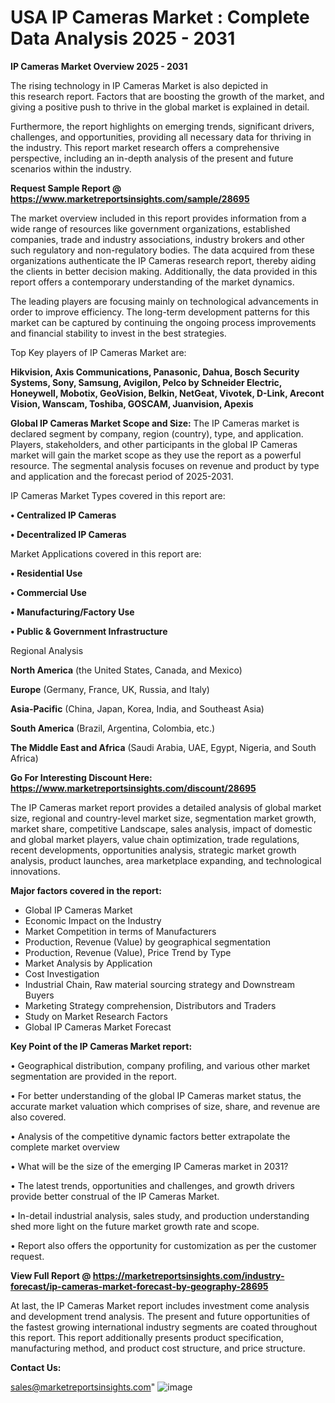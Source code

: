 # USA IP Cameras Market : Complete Data Analysis 2025 - 2031

<Strong> IP Cameras Market Overview 2025 - 2031</strong>

The rising technology in IP Cameras Market is also depicted in this research report. Factors that are boosting the growth of the market, and giving a positive push to thrive in the global market is explained in detail.

Furthermore, the report highlights on emerging trends, significant drivers, challenges, and opportunities, providing all necessary data for thriving in the industry. This report market research offers a comprehensive perspective, including an in-depth analysis of the present and future scenarios within the industry.

<strong>Request Sample Report @ <a href=https://www.marketreportsinsights.com/sample/28695>https://www.marketreportsinsights.com/sample/28695</a></strong>

The market overview included in this report provides information from a wide range of resources like government organizations, established companies, trade and industry associations, industry brokers and other such regulatory and non-regulatory bodies. The data acquired from these organizations authenticate the IP Cameras research report, thereby aiding the clients in better decision making. Additionally, the data provided in this report offers a contemporary understanding of the market dynamics.

The leading players are focusing mainly on technological advancements in order to improve efficiency. The long-term development patterns for this market can be captured by continuing the ongoing process improvements and financial stability to invest in the best strategies.

Top Key players of IP Cameras Market are:

<strong>Hikvision, Axis Communications, Panasonic, Dahua, Bosch Security Systems, Sony, Samsung, Avigilon, Pelco by Schneider Electric, Honeywell, Mobotix, GeoVision, Belkin, NetGeat, Vivotek, D-Link, Arecont Vision, Wanscam, Toshiba, GOSCAM, Juanvision, Apexis</strong>

<strong><b>Global IP Cameras Market Scope and Size:</b></strong>
The IP Cameras market is declared segment by company, region (country), type, and application. Players, stakeholders, and other participants in the global IP Cameras market will gain the market scope as they use the report as a powerful resource. The segmental analysis focuses on revenue and product by type and application and the forecast period of 2025-2031.

IP Cameras Market Types covered in this report are:

<strong>• Centralized IP Cameras

• Decentralized IP Cameras</strong>

Market Applications covered in this report are:

<strong>• Residential Use

• Commercial Use

• Manufacturing/Factory Use

• Public & Government Infrastructure</strong> 

Regional Analysis

<strong>North America</strong> (the United States, Canada, and Mexico)

<strong>Europe</strong> (Germany, France, UK, Russia, and Italy)

<strong>Asia-Pacific</strong> (China, Japan, Korea, India, and Southeast Asia)

<strong>South America</strong> (Brazil, Argentina, Colombia, etc.)

<strong>The Middle East and Africa</strong> (Saudi Arabia, UAE, Egypt, Nigeria, and South Africa)

<strong>Go For Interesting Discount Here: <a href=https://www.marketreportsinsights.com/discount/28695>https://www.marketreportsinsights.com/discount/28695</a></strong>

The IP Cameras market report provides a detailed analysis of global market size, regional and country-level market size, segmentation market growth, market share, competitive Landscape, sales analysis, impact of domestic and global market players, value chain optimization, trade regulations, recent developments, opportunities analysis, strategic market growth analysis, product launches, area marketplace expanding, and technological innovations.

<strong><b>Major factors covered in the report:</b></strong>
<ul>
  <li>Global IP Cameras Market </li>
  <li>Economic Impact on the Industry</li>
  <li>Market Competition in terms of Manufacturers</li>
  <li>Production, Revenue (Value) by geographical segmentation</li>
  <li>Production, Revenue (Value), Price Trend by Type</li>
  <li>Market Analysis by Application</li>
  <li>Cost Investigation</li>
  <li>Industrial Chain, Raw material sourcing strategy and Downstream Buyers</li>
  <li>Marketing Strategy comprehension, Distributors and Traders</li>
  <li>Study on Market Research Factors</li>
  <li>Global IP Cameras Market Forecast</li>
</ul>

<strong><b>Key Point of the IP Cameras Market report:</b></strong>

• Geographical distribution, company profiling, and various other market segmentation are provided in the report.

• For better understanding of the global IP Cameras market status, the accurate market valuation which comprises of size, share, and revenue are also covered.

• Analysis of the competitive dynamic factors better extrapolate the complete market overview

• What will be the size of the emerging IP Cameras market in 2031?

• The latest trends, opportunities and challenges, and growth drivers provide better construal of the IP Cameras Market.

• In-detail industrial analysis, sales study, and production understanding shed more light on the future market growth rate and scope.

• Report also offers the opportunity for customization as per the customer request.

<strong><b>View Full Report @ <a href=https://marketreportsinsights.com/industry-forecast/ip-cameras-market-forecast-by-geography-28695>https://marketreportsinsights.com/industry-forecast/ip-cameras-market-forecast-by-geography-28695</a></b></strong>


At last, the IP Cameras Market report includes investment come analysis and development trend analysis. The present and future opportunities of the fastest growing international industry segments are coated throughout this report. This report additionally presents product specification, manufacturing method, and product cost structure, and price structure.

<strong>Contact Us:</strong>

sales@marketreportsinsights.com"
![image](https://github.com/user-attachments/assets/ab938793-aafc-43e5-af89-1d10d3b5a82e)
